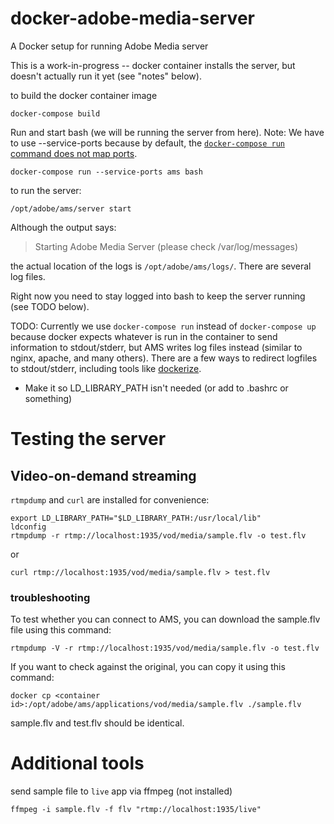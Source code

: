 # docker-adobe-media-server
A Docker setup for running Adobe Media server

This is a work-in-progress -- docker container installs the server, but
doesn't actually run it yet (see "notes" below).

to build the docker container image
```
docker-compose build
```

Run and start bash (we will be running the server from here). Note: We have to use --service-ports because by default, the [`docker-compose run` command does not map ports](https://docs.docker.com/compose/reference/run/).
```
docker-compose run --service-ports ams bash
```

to run the server:
```
/opt/adobe/ams/server start
```

Although the output says:

> Starting Adobe Media Server (please check /var/log/messages)

the actual location of the logs is `/opt/adobe/ams/logs/`. There are several log files.

Right now you need to stay logged into bash to keep the server running (see TODO below).

TODO:
Currently we use `docker-compose run` instead of `docker-compose up` because docker expects whatever is run in the container to send information to stdout/stderr, but AMS writes log files instead (similar to nginx, apache, and many others). There are a few ways to redirect logfiles to stdout/stderr, including tools like [dockerize](https://github.com/jwilder/dockerize).
* Make it so LD_LIBRARY_PATH isn't needed (or add to .bashrc or something)

# Testing the server

## Video-on-demand streaming

`rtmpdump` and `curl` are installed for convenience:

```
export LD_LIBRARY_PATH="$LD_LIBRARY_PATH:/usr/local/lib"
ldconfig
rtmpdump -r rtmp://localhost:1935/vod/media/sample.flv -o test.flv
```

or
```
curl rtmp://localhost:1935/vod/media/sample.flv > test.flv
```

### troubleshooting
To test whether you can connect to AMS, you can download the sample.flv file using this command:
```
rtmpdump -V -r rtmp://localhost:1935/vod/media/sample.flv -o test.flv
```
If you want to check against the original, you can copy it using this command:
```
docker cp <container id>:/opt/adobe/ams/applications/vod/media/sample.flv ./sample.flv
```
sample.flv and test.flv should be identical.

# Additional tools

send sample file to `live` app via ffmpeg (not installed)

`ffmpeg -i sample.flv -f flv "rtmp://localhost:1935/live"`

